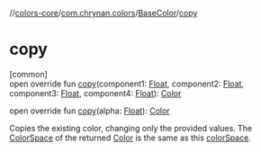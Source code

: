 //[colors-core](../../../index.md)/[com.chrynan.colors](../index.md)/[BaseColor](index.md)/[copy](copy.md)

# copy

[common]\
open override fun [copy](copy.md)(component1: [Float](https://kotlinlang.org/api/latest/jvm/stdlib/kotlin/-float/index.html), component2: [Float](https://kotlinlang.org/api/latest/jvm/stdlib/kotlin/-float/index.html), component3: [Float](https://kotlinlang.org/api/latest/jvm/stdlib/kotlin/-float/index.html), component4: [Float](https://kotlinlang.org/api/latest/jvm/stdlib/kotlin/-float/index.html)): [Color](../-color/index.md)

open override fun [copy](copy.md)(alpha: [Float](https://kotlinlang.org/api/latest/jvm/stdlib/kotlin/-float/index.html)): [Color](../-color/index.md)

Copies the existing color, changing only the provided values. The [ColorSpace](color-space.md) of the returned [Color](../-color/index.md) is the same as this [colorSpace](color-space.md).
